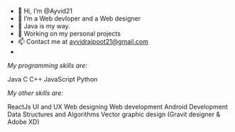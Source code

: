 - 👋 Hi, I’m @Ayvid21
- 👀 I’m a Web devloper and a Web designer
- 🌱 Java is my way.
- 💞️ Working on my personal projects 
- 📫 Contact me at ayvidrajpoot21@gmail.com
-



*My programming skills are:*

Java
C 
C++ 
JavaScript 
Python 



*My other skills are:*

ReactJs
UI and UX
Web designing
Web development
Android Development
Data Structures and Algorithms
Vector graphic design (Gravit designer & Adobe XD)

